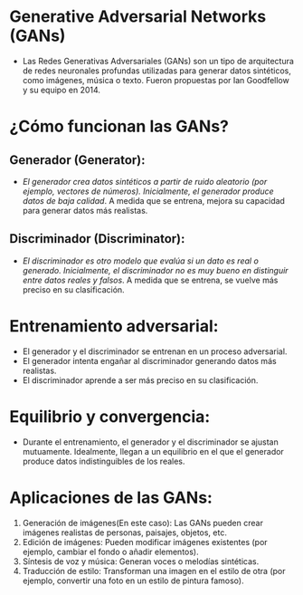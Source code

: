 # Generative Adversarial Networks (GANs)
 - Las Redes Generativas Adversariales (GANs) son un tipo de arquitectura de redes neuronales profundas utilizadas para generar datos sintéticos, como imágenes, música o texto. Fueron propuestas por Ian Goodfellow y su equipo en 2014.

# ¿Cómo funcionan las GANs?
## Generador (Generator):
- *El generador crea datos sintéticos a partir de ruido aleatorio (por ejemplo, vectores de números).
Inicialmente, el generador produce datos de baja calidad*.
A medida que se entrena, mejora su capacidad para generar datos más realistas.
## Discriminador (Discriminator):
- *El discriminador es otro modelo que evalúa si un dato es real o generado.
Inicialmente, el discriminador no es muy bueno en distinguir entre datos reales y falsos*.
A medida que se entrena, se vuelve más preciso en su clasificación.
# Entrenamiento adversarial:
- El generador y el discriminador se entrenan en un proceso adversarial.
- El generador intenta engañar al discriminador generando datos más realistas.
- El discriminador aprende a ser más preciso en su clasificación.

# Equilibrio y convergencia:
- Durante el entrenamiento, el generador y el discriminador se ajustan mutuamente.
Idealmente, llegan a un equilibrio en el que el generador produce datos indistinguibles de los reales.
# Aplicaciones de las GANs:
1. Generación de imágenes(En este caso): Las GANs pueden crear imágenes realistas de personas, paisajes, objetos, etc.
2. Edición de imágenes: Pueden modificar imágenes existentes (por ejemplo, cambiar el fondo o añadir elementos).
3. Síntesis de voz y música: Generan voces o melodías sintéticas.
4. Traducción de estilo: Transforman una imagen en el estilo de otra (por ejemplo, convertir una foto en un estilo de pintura famoso).
